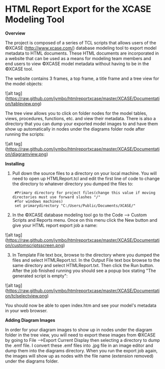 HTML Report Export for the XCASE Modeling Tool
===============
**Overview**
  
  The project is composed of a series of TCL scripts that allows users of the ©XCASE (http://www.xcase.com/) database modeling tool to export model metadata to HTML documents. These HTML documents are incorporated in a website that can be used as a means for modeling team members and end users to view ©XCASE model metadata without having to be in the ©XCASE tool.
  
  The website contains 3 frames, a top frame, a title frame and a tree view for the model objects:
  
  ![alt tag] (https://raw.github.com/jymbo/htmlreportxcase/master/XCASE/Documentation/tableview.png)
  
  The tree view allows you to click on folder nodes for the model tables, views, procedures, functions, etc. and view their metadata. There is also a directory that you can dump your exported model images to and have them show up automatically in nodes under the diagrams folder node after running the scripts:
  
  ![alt tag] (https://raw.github.com/jymbo/htmlreportxcase/master/XCASE/Documentation/diagramview.png)
  
**Installing**

1. Pull down the source files to a directory on your local machine. You will need to open up HTMLReport.tcl and edit the first line of code to change the directory to whatever directory you dumped the files to: 

        #Primary directory for project files(change this value if moving directories must use forward slashes "/" 
        #for windows machines)
        set primarydirectory "C:/Users/Public/Documents/XCASE/"

2. In the ©XCASE database modeling tool go to the Code --> Custom Scripts and Reports menu. Once on this menu click the New button and give your HTML report export job a name:

  ![alt tag] (https://raw.github.com/jymbo/htmlreportxcase/master/XCASE/Documentation/customscriptsscreen.png)
  

3. In Template File text box, browse to the directory where you dumped the files and select HTMLReport.tcl. In the Output File text box browse to the same directory and select HTMLReport.txt. Then click the Run button. After the job finished running you should see a popup box stating "The generated script is empty":

  ![alt tag] (https://raw.github.com/jymbo/htmlreportxcase/master/XCASE/Documentation/tclselectview.png)
  
You should now be able to open index.htm and see your model's metadata in your web browser.

**Adding Diagram Images**

In order for your diagram images to show up in nodes under the diagram folder in the tree view, you will need to export these images from ©XCASE by going to File -->Export Current Display then selecting a directory to dump the .emf file. I convert these .emf files into .jpg file in an image editor and dump them into the diagrams directory. When you run the export job again, the images will show up as nodes with the file name (extension removed) under the diagrams folder.

